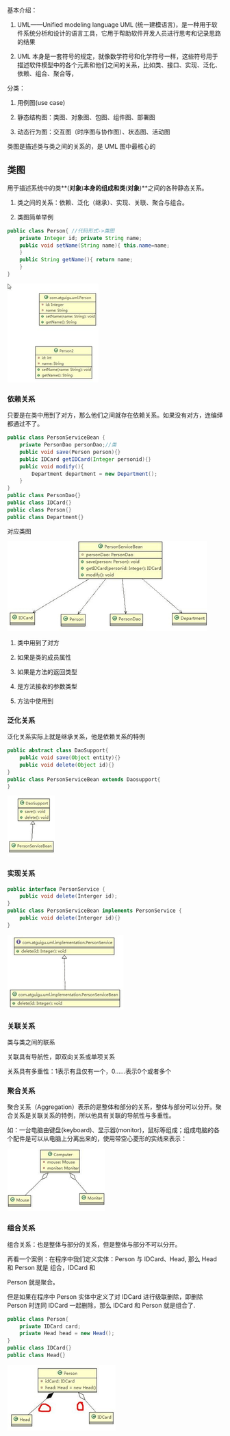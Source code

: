 基本介绍：

1)    UML——Unified modeling language UML (统一建模语言)，是一种用于软件系统分析和设计的语言工具，它用于帮助软件开发人员进行思考和记录思路的结果

2)    UML 本身是一套符号的规定，就像数学符号和化学符号一样，这些符号用于描述软件模型中的各个元素和他们之间的关系，比如类、接口、实现、泛化、依赖、组合、聚合等，



分类：

1)   用例图(use case)

2)   静态结构图：类图、对象图、包图、组件图、部署图

3)   动态行为图：交互图（时序图与协作图）、状态图、活动图



类图是描述类与类之间的关系的，是 UML 图中最核心的

## 类图

用于描述系统中的类**(**对象**)**本身的组成和类**(**对象**)**之间的各种静态关系。

1)   类之间的关系：依赖、泛化（继承）、实现、关联、聚合与组合。

1)   类图简单举例

```java
public class Person{ //代码形式->类图
    private Integer id; private String name;
    public void setName(String name){ this.name=name;
    }
    public String getName(){ return name;
    }
}
```



![image-20210203215924978](media/image-20210203215924978.png)

### 依赖关系

 只要是在类中用到了对方，那么他们之间就存在依赖关系。如果没有对方，连编绎都通过不了。

```java
public class PersonServiceBean { 
    private PersonDao personDao;//类
    public void save(Person person){}
    public IDCard getIDCard(Integer personid){} 
    public void modify(){
        Department department = new Department();
    }
}
public class PersonDao{} 
public class IDCard{} 
public class Person{} 
public class Department{}
```

对应类图

![image-20210203220223476](media/image-20210203220223476.png)

1)   类中用到了对方

2)   如果是类的成员属性

3)   如果是方法的返回类型

4)   是方法接收的参数类型

5)   方法中使用到



### 泛化关系

泛化关系实际上就是继承关系，他是依赖关系的特例

```java
public abstract class DaoSupport{ 
    public void save(Object entity){}
    public void delete(Object id){}
}
public class PersonServiceBean extends Daosupport{
}
```

![image-20210203221606443](media/image-20210203221606443.png)

### 实现关系

```java
public interface PersonService { 
    public void delete(Interger id);
}
public class PersonServiceBean implements PersonService { 
    public void delete(Interger id){}
}
```

![image-20210203221741682](media/image-20210203221741682.png)

### 关联关系

类与类之间的联系

关联具有导航性，即双向关系或单项关系

关系具有多重性：1表示有且仅有一个，0……表示0个或者多个



### 聚合关系

聚合关系（Aggregation）表示的是整体和部分的关系，整体与部分可以分开。聚合关系是关联关系的特例，所以他具有关联的导航性与多重性。

如：一台电脑由键盘(keyboard)、显示器(monitor)，鼠标等组成；组成电脑的各个配件是可以从电脑上分离出来的，使用带空心菱形的实线来表示：

![image-20210203222138715](media/image-20210203222138715.png)

### 组合关系

组合关系：也是整体与部分的关系，但是整体与部分不可以分开。

再看一个案例：在程序中我们定义实体：Person 与 IDCard、Head, 那么 Head 和 Person 就是 组合，IDCard 和

Person 就是聚合。 

但是如果在程序中 Person 实体中定义了对 IDCard 进行级联删除，即删除 Person 时连同 IDCard 一起删除，那么 IDCard 和 Person 就是组合了.

```java
public class Person{ 
    private IDCard card;
    private Head head = new Head();
}
public class IDCard{}
public class Head{}
```

![image-20210203222340075](media/image-20210203222340075.png)



